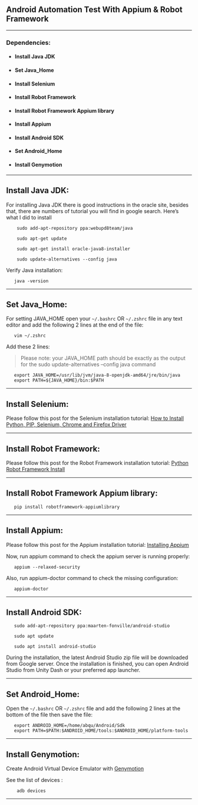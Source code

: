 
## Android Automation Test With Appium & Robot Framework
-------------------------

### Dependencies:
 - #### Install Java JDK
 - #### Set Java_Home
 - #### Install Selenium
 - #### Install Robot Framework
 - #### Install Robot Framework Appium library
 - #### Install Appium
 - #### Install Android SDK
 - #### Set Android_Home
 - #### Install Genymotion
 -------------------------

 ## Install Java JDK:
 For installing Java JDK there is good instructions in the oracle site, besides that, there are  numbers of tutorial you will find in google search. Here’s what I did to install

```
    sudo add-apt-repository ppa:webupd8team/java
```

```
    sudo apt-get update
```

```
    sudo apt-get install oracle-java8-installer
```

```
    sudo update-alternatives --config java
```

Verify Java installation:
```
   java -version
```
-------------------------

## Set Java_Home:
For setting JAVA_HOME open your `~/.bashrc` OR `~/.zshrc` file in any text editor and add the following 2 lines at the end of the file:
```
   vim ~/.zshrc
```
Add these 2 lines:

>Please note: your JAVA_HOME path should be exactly as the output for the sudo update-alternatives –config java command
```
   export JAVA_HOME=/usr/lib/jvm/java-8-openjdk-amd64/jre/bin/java
   export PATH=${JAVA_HOME}/bin:$PATH
```
-------------------------

## Install Selenium:
Please follow this post for the Selenium installation tutorial: [How to Install Python, PIP, Selenium, Chrome and Firefox Driver](https://bangladroid.wordpress.com/2016/11/20/how-to-install-python-pip-selenium-chrome-driver/)

-------------------------

## Install Robot Framework:
Please follow this post for the Robot Framework installation tutorial: [Python Robot Framework Install](https://bangladroid.wordpress.com/2016/11/20/python-robot-framework-install/)

-------------------------

## Install Robot Framework Appium library:
```
   pip install robotframework-appiumlibrary
```

-------------------------

## Install Appium:
Please follow this post for the Appium installation tutorial: [Installing Appium](https://appium.io/docs/en/about-appium/getting-started/?lang=en)

Now, run appium command to check the appium server is running properly:
```
   appium --relaxed-security
```
Also, run appium-doctor command to check the missing configuration:
```
   appium-doctor
```

-------------------------

## Install Android SDK:
```
   sudo add-apt-repository ppa:maarten-fonville/android-studio
```

```
   sudo apt update
```

```
   sudo apt install android-studio
```
During the installation, the latest Android Studio zip file will be downloaded from Google server. Once the installation is finished, you can open Android Studio from Unity Dash or your preferred app launcher.

-------------------------

## Set Android_Home:

Open the  `~/.bashrc` OR `~/.zshrc` file and add the following 2 lines at the bottom of the file then save the file:
```
   export ANDROID_HOME=/home/abqu/Android/Sdk
   export PATH=$PATH:$ANDROID_HOME/tools:$ANDROID_HOME/platform-tools
```

-------------------------

## Install Genymotion:

Create Android Virtual Device Emulator with [Genymotion](https://www.genymotion.com/download/)

See the list of devices :
```
    adb devices
```

-------------------------
